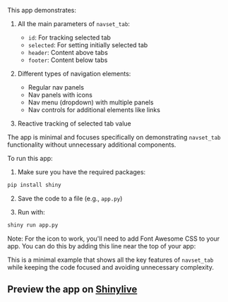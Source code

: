 This app demonstrates:

1. All the main parameters of `navset_tab`:
   - `id`: For tracking selected tab
   - `selected`: For setting initially selected tab
   - `header`: Content above tabs
   - `footer`: Content below tabs

2. Different types of navigation elements:
   - Regular nav panels
   - Nav panels with icons
   - Nav menu (dropdown) with multiple panels
   - Nav controls for additional elements like links

3. Reactive tracking of selected tab value

The app is minimal and focuses specifically on demonstrating `navset_tab` functionality without unnecessary additional components.

To run this app:

1. Make sure you have the required packages:
```bash
pip install shiny
```

2. Save the code to a file (e.g., `app.py`)

3. Run with:
```bash
shiny run app.py
```

Note: For the icon to work, you'll need to add Font Awesome CSS to your app. You can do this by adding this line near the top of your app:

This is a minimal example that shows all the key features of `navset_tab` while keeping the code focused and avoiding unnecessary complexity.
## Preview the app on [Shinylive](https://shinylive.io/py/app/#h=0&code=NobwRAdghgtgpmAXAAjFADugdOgnmAGlQGMB7CAFzkqVQDMAnUmZAZwAsBLCXZTmdKQYVkDOFGIVOANzgAdCI2ZsuPLHAAe6Ma1Z8BQkd3QBXCkTEQAJnAZETnBQoDEyAMpwR6KAHM4yUnQpcj06IWQKdn8MdAUHHF84AH1AilYACikKABs4AF45MAA5KGlWT2QAFSgAI2QAETgYUkKiOk5s7NrcvMqGEzgASicIVwAxTgZWESgrK2Qx8hEAQQB3OFZmfwBhNzcI0gio5CjZgLoj-ytSYhN4SjjOLFOrJLJKagp0hWRf5HiABKVACyABl0gByAA82W4AGtRHBsgUwNNcLkOHBPIUTmI6Cj2BQKOhWIgAPRk4hWCAAK1YWGI2VIJisdC6YgZzDJUBpUA0ZNhNVYZLClAAtFB1pt4GSAGxYAAsWAATJTdNzOlgYNwGbpCgA+CHDCDGlzIbZiKBUZBQZDQMqeJIUWrIVacSI2zrIQS6Tg1XLeqAMWCeWysBRuj3xe3lChO2rfCB-PhWFHOoXYwjJ7O-VwAeSCnHIUGyKYOEWDxAR5Vykjg83TPz+NbgddThXTypxOeQrm27FIpHKrq4xHYERdnD03HdnBL2V4LbbCkGiCbueQACU4D4TOy7aVAxAkevXe7x9HSklvMfst8wNU6gBGVrIaQlgZp2ovsCr0-J+J2AAZnvbYlk+ZAwgYKoXR-Y0e3+J50HvSouGnPRIn8d4qEoI4rRtTBxCmPgk0wyDJmmCcaiwQpTSTP5XA8WsqHmGpeBsOgoD3ChT0jC8nnta8oFvFCXS7LN32yT8O1qcS-3onNAJAwowI+XCoJguo5P-P54mQwpUKnKi+D0JcWOQNjkA4rjshEGpWy44d1jYCozPrPIIU7CFaJGZNXBKaQjyRM8PWEvh3l489EKwQSbyRUS6iA19JOksB0ySrNOHePJ4mdHx6U4dJGSgXQkhRTixU2WF5gqscgwoSr+HQXJaPkhClNA8D1PCR9kAy+Cez0lC0OM9gSptZA6uEcLyEgpgWEWXC1g2LYfIgU9-MPe4TGQdIrCYdBrlWE0QvHGBuM4Zr-Di7JwwU07osE7b72BIR-EfcMsxLTgfAgFFcjoHjfzXe7kz4x6rxuhLkAVZKP3yGSalh4GdMUp5gM6tSRA03rkYGhDfiGgyRuwiCjO4Cb9sCI6k22taCb+VGHsvaQhJEgyXQAVjhqSEbS2puZR0HBvR5SwFUnDsZ6rn6YZ6L9IfEajJLTYSMuKyDpp5A6d-JnkyZlmklYbxiFsdJBg3ZY5gm8pvGDCghCZ8HDewpg7zauX4ige8ADUp3ddxVFwV92DxAkiRJckyQ4bhcBwId3U5V9nQYPwKBRJJ-WEuE1rNK35mlfxjYkbgfEeLAagYc2RkYgdVhHLLx3TEzJpMBhLByRckVbFiFAAAUsGwGCwKgNB46w4AuNzXnTc2QeTMQKDbpM6BUtuO4XFzmPrKiUBAYwzBH2pY3NgBfQowFPgBdIA)
